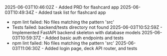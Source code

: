 2025-06-03T10:46:02Z - Added PRD for flashcard app
2025-06-03T10:49:34Z - Added task list for flashcard app
  - npm lint failed: No files matching the pattern 'src'
  - Tests failed: backend/tests directory not found
2025-06-03T10:52:59Z - Implemented FastAPI backend skeleton with database models
2025-06-03T10:59:37Z - Added basic auth endpoints and tests
  - npm lint failed: No files matching the pattern 'src'
2025-06-03T11:06:30Z - Added login page, deck API router, and tests
